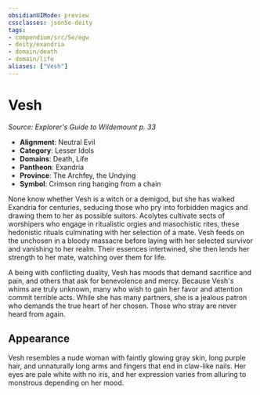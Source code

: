 ```yaml
---
obsidianUIMode: preview
cssclasses: json5e-deity
tags:
- compendium/src/5e/egw
- deity/exandria
- domain/death
- domain/life
aliases: ["Vesh"]
---
```

# Vesh
*Source: Explorer's Guide to Wildemount p. 33* 

- **Alignment**: Neutral Evil
- **Category**: Lesser Idols
- **Domains**: Death, Life
- **Pantheon**: Exandria
- **Province**: The Archfey, the Undying
- **Symbol**: Crimson ring hanging from a chain

None know whether Vesh is a witch or a demigod, but she has walked Exandria for centuries, seducing those who pry into forbidden magics and drawing them to her as possible suitors. Acolytes cultivate sects of worshipers who engage in ritualistic orgies and masochistic rites, these hedonistic rituals culminating with her selection of a mate. Vesh feeds on the unchosen in a bloody massacre before laying with her selected survivor and vanishing to her realm. Their essences intertwined, she then lends her strength to her mate, watching over them for life.

A being with conflicting duality, Vesh has moods that demand sacrifice and pain, and others that ask for benevolence and mercy. Because Vesh's whims are truly unknown, many who wish to gain her favor and attention commit terrible acts. While she has many partners, she is a jealous patron who demands the true heart of her chosen. Those who stray are never heard from again.

## Appearance

Vesh resembles a nude woman with faintly glowing gray skin, long purple hair, and unnaturally long arms and fingers that end in claw-like nails. Her eyes are pale white with no iris, and her expression varies from alluring to monstrous depending on her mood.